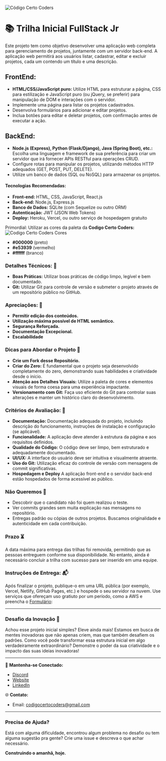 ![Código Certo Coders](https://utfs.io/f/3b2340e8-5523-4aca-a549-0688fd07450e-j4edu.jfif)

# 📚 Trilha Inicial FullStack Jr
Este projeto tem como objetivo desenvolver uma aplicação web completa para gerenciamento de projetos, juntamente com um servidor back-end. A aplicação web permitirá aos usuários listar, cadastrar, editar e excluir projetos, cada um contendo um título e uma descrição.

## FrontEnd:
- **HTML/CSS/JavaScript puro:** Utilize HTML para estruturar a página, CSS para estilização e JavaScript puro (ou jQuery, se preferir) para manipulação de DOM e interações com o servidor.
- Implemente uma página para listar os projetos cadastrados.
- Desenvolva formulários para adicionar e editar projetos.
- Inclua botões para editar e deletar projetos, com confirmação antes de executar a ação.

## BackEnd:
- **Node.js (Express), Python (Flask/Django), Java (Spring Boot), etc.:** Escolha uma linguagem e framework de sua preferência para criar um servidor que irá fornecer APIs RESTful para operações CRUD.
- Configure rotas para manipular os projetos, utilizando métodos HTTP adequados (GET, POST, PUT, DELETE).
- Utilize um banco de dados (SQL ou NoSQL) para armazenar os projetos.

#### Tecnologias Recomendadas:
- **Front-end:** HTML, CSS, JavaScript, React.js
- **Back-end:** Node.js, Express.js
- **Banco de Dados:** SQLite (com Sequelize ou outro ORM)
- **Autenticação:** JWT (JSON Web Tokens)
- **Deploy:** Heroku, Vercel, ou outro serviço de hospedagem gratuito

Primordial: Utilizar as cores da paleta da **Codigo Certo Coders:**
![Codigo Certo Coders Cores](https://github.com/codigocerto/TrilhaFrontEndJR-JUN15/assets/170693068/5ced1a97-b2c6-4f54-836c-7b3e115f879f)
- **#000000** (preto)
- **#e53939** (vermelho)
- **#ffffff** (branco)

### Detalhes Técnicos: 🔧
- **Boas Práticas:** Utilizar boas práticas de código limpo, legível e bem documentado.
- **Git:** Utilizar Git para controle de versão e submeter o projeto através de um repositório público no GitHub.

### Apreciações: 🎉
- **Permitir edição dos conteúdos.**
- **Utilização máxima possível de HTML semântico.**
- **Segurança Reforçada.**
- **Documentação Excepcional.**
- **Escalabilidade**

### Dicas para Abordar o Projeto 🌟
- **Crie um Fork desse Repositório.**
- **Criar do Zero:** É fundamental que o projeto seja desenvolvido completamente do zero, demonstrando suas habilidades e criatividade desde o início.
- **Atenção aos Detalhes Visuais:** Utilize a paleta de cores e elementos visuais de forma coesa para uma experiência impactante.
- **Versionamento com Git:** Faça uso eficiente do Git para controlar suas alterações e manter um histórico claro do desenvolvimento.

### Critérios de Avaliação: 📝
- **Documentação:** Documentação adequada do projeto, incluindo descrição do funcionamento, instruções de instalação e configuração (se aplicável).
- **Funcionalidade:** A aplicação deve atender à estrutura da página e aos requisitos definidos.
- **Qualidade do Código:** O código deve ser limpo, bem estruturado e adequadamente documentado.
- **UI/UX:** A interface do usuário deve ser intuitiva e visualmente atraente.
- **Uso do Git:** Utilização eficaz do controle de versão com mensagens de commit significativas.
- **Hospedagem e Deploy** A aplicação front-end e o servidor back-end estão hospedados de forma acessível ao público.

### Não Queremos 🚫
- Descobrir que o candidato não foi quem realizou o teste.
- Ver commits grandes sem muita explicação nas mensagens no repositório.
- Entregas padrão ou cópias de outros projetos. Buscamos originalidade e autenticidade em cada contribuição.

### Prazo ⏳
A data máxima para entrega das trilhas foi removida, permitindo que as pessoas entreguem conforme sua disponibilidade. No entanto, ainda é necessário concluir a trilha com sucesso para ser inserido em uma equipe.

### Instruções de Entrega: 📬
Após finalizar o projeto, publique-o em uma URL pública (por exemplo, Vercel, Netlify, GitHub Pages, etc.) e hospede o seu servidor na nuvem. Use serviços que ofereçam uso gratiuto por um período, como a AWS e preencha o [Formulário](https://forms.gle/Nmyjwna23VW9rM7m9):  

---

### Desafio da Inovação 🚀
Achou esse projeto inicial simples? Eleve ainda mais! Estamos em busca de mentes inovadoras que não apenas criem, mas que também desafiem os padrões. Como você pode transformar essa estrutura inicial em algo verdadeiramente extraordinário? Demonstre o poder da sua criatividade e o impacto das suas ideias inovadoras!

---

🔗 **Mantenha-se Conectado:**
- [Discord](discord.gg/y3GHwPvsMK)
- [Website](http://www.codigocertocoders.com.br/)
- [LinkedIn](https://www.linkedin.com/company/codigocertocoders/)
  
🌐 **Contato:**
- Email: codigocertocoders@gmail.com

---

### Precisa de Ajuda?
Está com alguma dificuldade, encontrou algum problema no desafio ou tem alguma sugestão pra gente? Crie uma issue e descreva o que achar necessário.

**Construindo o amanhã, hoje.**
